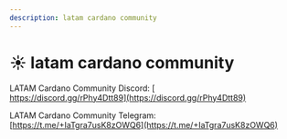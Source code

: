 ```yaml
---
description: latam cardano community
---
```


# ☀ latam cardano community

LATAM Cardano Community Discord: [\
https://discord.gg/rPhy4Dtt89](https://discord.gg/rPhy4Dtt89)

LATAM Cardano Community Telegram: \
[https://t.me/+IaTgra7usK8zOWQ6](https://t.me/+IaTgra7usK8zOWQ6)
